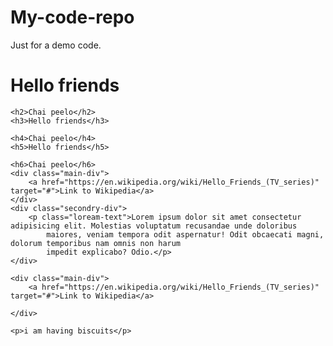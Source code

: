 # My-code-repo
Just for a demo code.
<!DOCTYPE html>
<html>

<head>
    <link rel="stylesheet" href="/style.css">
    <title>myfirstpage</title>
</head>

<body>
    <h1>Hello friends</h1>

    <h2>Chai peelo</h2>
    <h3>Hello friends</h3>

    <h4>Chai peelo</h4>
    <h5>Hello friends</h5>

    <h6>Chai peelo</h6>
    <div class="main-div">
        <a href="https://en.wikipedia.org/wiki/Hello_Friends_(TV_series)" target="#">Link to Wikipedia</a>
    </div>
    <div class="secondry-div">
        <p class="loream-text">Lorem ipsum dolor sit amet consectetur adipisicing elit. Molestias voluptatum recusandae unde doloribus
            maiores, veniam tempora odit aspernatur! Odit obcaecati magni, dolorum temporibus nam omnis non harum
            impedit explicabo? Odio.</p>
    </div>

    <div class="main-div">
        <a href="https://en.wikipedia.org/wiki/Hello_Friends_(TV_series)" target="#">Link to Wikipedia</a>
        
    </div>

    <p>i am having biscuits</p>
    
</body>

</html>
